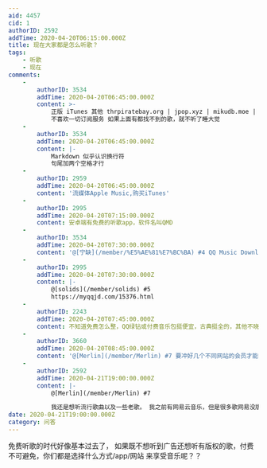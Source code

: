```yaml
---
aid: 4457
cid: 1
authorID: 2592
addTime: 2020-04-20T06:15:00.000Z
title: 现在大家都是怎么听歌？
tags:
    - 听歌
    - 现在
comments:
    -
        authorID: 3534
        addTime: 2020-04-20T06:45:00.000Z
        content: >-
            正版 iTunes 其他 thrpiratebay.org | jpop.xyz | mikudb.moe | acg.rip 网易云
            不喜欢一切订阅服务 如果上面有都找不到的歌，就不听了睡大觉
    -
        authorID: 3534
        addTime: 2020-04-20T06:45:00.000Z
        content: |-
            Markdown 似乎认识换行符  
            句尾加两个空格才行
    -
        authorID: 2959
        addTime: 2020-04-20T06:45:00.000Z
        content: '流媒体Apple Music,购买iTunes'
    -
        authorID: 2995
        addTime: 2020-04-20T07:15:00.000Z
        content: 安卓端有免费的听歌app，软件名叫QMD
    -
        authorID: 3534
        addTime: 2020-04-20T07:30:00.000Z
        content: '@[宁缺](/member/%E5%AE%81%E7%BC%BA) #4 QQ Music Downloader？'
    -
        authorID: 2995
        addTime: 2020-04-20T07:30:00.000Z
        content: |-
            @[solids](/member/solids) #5  
            https://myqqjd.com/15376.html
    -
        authorID: 2243
        addTime: 2020-04-20T07:45:00.000Z
        content: 不知道免费怎么整，QQ绿钻或付费音乐包挺便宜，古典挺全的，其他不晓得\`\`
    -
        authorID: 3660
        addTime: 2020-04-20T08:45:00.000Z
        content: '@[Merlin](/member/Merlin) #7 要冲好几个不同网站的会员才能听到所有偏门歌，老歌。qq绿钻少很多好听的。'
    -
        authorID: 2592
        addTime: 2020-04-21T19:00:00.000Z
        content: |-
            @[Merlin](/member/Merlin) #7

            我还是想听流行歌曲以及一些老歌。 我之前有网易云音乐，但是很多歌网易没版权。在国外常常YouTube会员去广告听歌。
date: 2020-04-21T19:00:00.000Z
category: 问答
---
```


免费听歌的时代好像基本过去了， 如果既不想听到广告还想听有版权的歌，付费不可避免，你们都是选择什么方式/app/网站 来享受音乐呢？？
